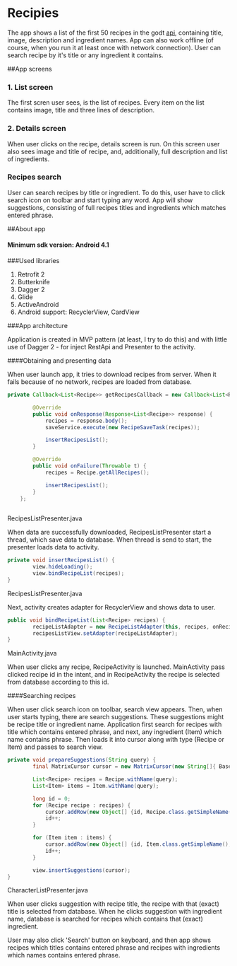 # Recipies
The app shows a list of the first 50 recipes in the godt [api](http://www.godt.no/api/getRecipesListDetailed?tags=&size=thumbnail-medium&ratio=1&limit=50&from=0), containing title, image, description and ingredient names.
App can also work offline (of course, when you run it at least once with network connection).
User can search recipe by it's title or any ingredient it contains.

##App screens

### 1. List screen

The first scren user sees, is the list of recipes. Every item on the list contains image, title and three lines of description.

### 2. Details screen

When user clicks on the recipe, details screen is run. On this screen user also sees image and title of recipe, and, additionally, full description and list of ingredients.

### Recipes search

User can search recipes by title or ingredient. To do this, user have to click search icon on toolbar and start typing any word. App will show suggestions, consisting of full recipes titles and ingredients which matches entered phrase. 


##About app

#### Minimum sdk version: Android 4.1

###Used libraries

1. Retrofit 2
2. Butterknife
3. Dagger 2
4. Glide 
5. ActiveAndroid
6. Android support: RecyclerView, CardView

###App architecture

Application is created in MVP pattern (at least, I try to do this) and with little use of Dagger 2 - for inject RestApi and Presenter to the activity.

####Obtaining and presenting data

When user launch app, it tries to download recipes from server. When it fails because of no network, recipes are loaded from database. 

```java
private Callback<List<Recipe>> getRecipesCallback = new Callback<List<Recipe>>() {

        @Override
        public void onResponse(Response<List<Recipe>> response) {
            recipes = response.body();
            saveService.execute(new RecipeSaveTask(recipes));

            insertRecipesList();
        }

        @Override
        public void onFailure(Throwable t) {
            recipes = Recipe.getAllRecipes();

            insertRecipesList();
        }
    };
    
```
RecipesListPresenter.java

When data are successfully downloaded, RecipesListPresenter start a thread, which save data to database. When thread is send to start, the presenter loads data to activity.

```java
private void insertRecipesList() {
        view.hideLoading();
        view.bindRecipeList(recipes);
}
```
RecipesListPresenter.java

Next, activity creates adapter for RecyclerView and shows data to user.

```java
public void bindRecipeList(List<Recipe> recipes) {
        recipeListAdapter = new RecipeListAdapter(this, recipes, onRecipeClick);
        recipesListView.setAdapter(recipeListAdapter);
}
```
MainActivity.java

When user clicks any recipe, RecipeActivity is launched. MainActivity pass clicked recipe id in the intent, and in RecipeActivity the recipe is selected from database according to this id.


####Searching recipes

When user click search icon on toolbar, search view appears. Then, when user starts typing, there are search suggestions. These suggestions might be recipe title or ingredient name.
Application first search for recipes with title which contains entered phrase, and next, any ingredient (Item) which name contains phrase. Then loads it into cursor along with type (Recipe or Item) and passes to search view.

```java
private void prepareSuggestions(String query) {
        final MatrixCursor cursor = new MatrixCursor(new String[]{ BaseColumns._ID, Constants.MODEL_NAME_KEY, Constants.SUGGESTION_RESULT_KEY});

        List<Recipe> recipes = Recipe.withName(query);
        List<Item> items = Item.withName(query);

        long id = 0;
        for (Recipe recipe : recipes) {
            cursor.addRow(new Object[] {id, Recipe.class.getSimpleName(), recipe.getTitle()});
            id++;
        }

        for (Item item : items) {
            cursor.addRow(new Object[] {id, Item.class.getSimpleName(), item.getName()});
            id++;
        }

        view.insertSuggestions(cursor);
}
```
CharacterListPresenter.java

When user clicks suggestion with recipe title, the recipe with that (exact) title is selected from database. 
When he clicks suggestion with ingredient name, database is searched for recipes which contains that (exact) ingredient.

User may also click 'Search' button on keyboard, and then app shows recipes which titles contains entered phrase and recipes with ingredients which names contains entered phrase.



